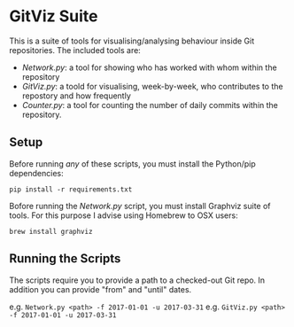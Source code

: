 # GitViz Suite

This is a suite of tools for visualising/analysing behaviour inside
Git repositories. The included tools are:

- *Network.py*: a tool for showing who has worked with whom within the repository
- *GitViz.py*: a toold for visualising, week-by-week, who contributes to the repostory and how frequently
- *Counter.py*: a tool for counting the number of daily commits within the repository.

## Setup

Before running *any* of these scripts, you must install the Python/pip dependencies:

`pip install -r requirements.txt`

Bofore running the *Network.py* script, you must install Graphviz
suite of tools. For this purpose I advise using Homebrew to OSX users:

`brew install graphviz`

## Running the Scripts
The scripts require you to provide a path to a checked-out Git repo.
In addition you can provide "from" and "until" dates.

e.g. `Network.py <path> -f 2017-01-01 -u 2017-03-31`
e.g. `GitViz.py <path> -f 2017-01-01 -u 2017-03-31`